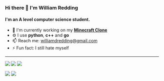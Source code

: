 ### Hi there 👋 I'm William Redding

#### I'm an A level computer science student.

- 🏢 I'm currently working on my [**Minecraft Clone**](https://github.com/Spacerulerwill/Minecraft-Clone)
- ⚙️ I use **python**, **c++** and **go**
- 📫 Reach me: williamdredding@gmail.com
- ⚡️ Fun fact: I still hate myself
---
<img align = "left" src="https://github-readme-stats.vercel.app/api/top-langs/?username=Spacerulerwill&theme=onedark&layout=compact&langs_count=8">

<p align="left">
    <img src="https://img.shields.io/badge/c++-%2300599C.svg?style=for-the-badge&logo=c%2B%2B&logoColor=white"/>
    <img src="https://img.shields.io/badge/python-3670A0?style=for-the-badge&logo=python&logoColor=ffdd54"/>
</p>
<p align="left">
    <img src="https://img.shields.io/badge/MongoDB-%234ea94b.svg?style=for-the-badge&logo=mongodb&logoColor=white"/>
    <img src="https://img.shields.io/badge/go-%2300ADD8.svg?style=for-the-badge&logo=go&logoColor=white"/>
</p>
